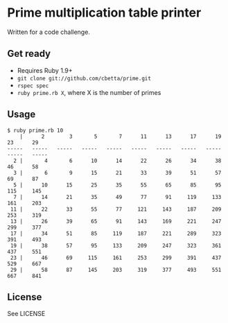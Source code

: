 # Prime multiplication table printer

Written for a code challenge.

## Get ready

* Requires Ruby 1.9+
* `git clone git://github.com/cbetta/prime.git`
* `rspec spec`
* `ruby prime.rb X`, where X is the number of primes

## Usage

```
$ ruby prime.rb 10
    |      2	    3	    5	    7	   11	   13	   17	   19	   23	   29
-----	-----	-----	-----	-----	-----	-----	-----	-----	-----	-----
  2 |	    4	    6	   10	   14	   22	   26	   34	   38	   46	   58
  3 |	    6	    9	   15	   21	   33	   39	   51	   57	   69	   87
  5 |	   10	   15	   25	   35	   55	   65	   85	   95	  115	  145
  7 |	   14	   21	   35	   49	   77	   91	  119	  133	  161	  203
 11 |	   22	   33	   55	   77	  121	  143	  187	  209	  253	  319
 13 |	   26	   39	   65	   91	  143	  169	  221	  247	  299	  377
 17 |	   34	   51	   85	  119	  187	  221	  289	  323	  391	  493
 19 |	   38	   57	   95	  133	  209	  247	  323	  361	  437	  551
 23 |	   46	   69	  115	  161	  253	  299	  391	  437	  529	  667
 29 |	   58	   87	  145	  203	  319	  377	  493	  551	  667	  841
```

## License

See LICENSE
